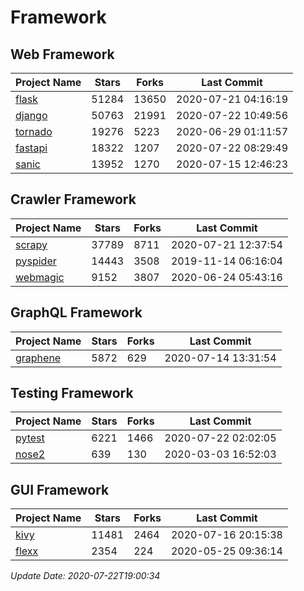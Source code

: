 # Framework

## Web Framework

| Project Name | Stars | Forks | Last Commit |
| ------------ | ----- | ----- | ----------- |
| [flask](https://github.com/pallets/flask) | 51284 | 13650 | 2020-07-21 04:16:19 |
| [django](https://github.com/django/django) | 50763 | 21991 | 2020-07-22 10:49:56 |
| [tornado](https://github.com/tornadoweb/tornado) | 19276 | 5223 | 2020-06-29 01:11:57 |
| [fastapi](https://github.com/tiangolo/fastapi) | 18322 | 1207 | 2020-07-22 08:29:49 |
| [sanic](https://github.com/huge-success/sanic) | 13952 | 1270 | 2020-07-15 12:46:23 |

## Crawler Framework

| Project Name | Stars | Forks | Last Commit |
| ------------ | ----- | ----- | ----------- |
| [scrapy](https://github.com/scrapy/scrapy) | 37789 | 8711 | 2020-07-21 12:37:54 |
| [pyspider](https://github.com/binux/pyspider) | 14443 | 3508 | 2019-11-14 06:16:04 |
| [webmagic](https://github.com/code4craft/webmagic) | 9152 | 3807 | 2020-06-24 05:43:16 |

## GraphQL Framework

| Project Name | Stars | Forks | Last Commit |
| ------------ | ----- | ----- | ----------- |
| [graphene](https://github.com/graphql-python/graphene) | 5872 | 629 | 2020-07-14 13:31:54 |

## Testing Framework

| Project Name | Stars | Forks | Last Commit |
| ------------ | ----- | ----- | ----------- |
| [pytest](https://github.com/pytest-dev/pytest) | 6221 | 1466 | 2020-07-22 02:02:05 |
| [nose2](https://github.com/nose-devs/nose2) | 639 | 130 | 2020-03-03 16:52:03 |

## GUI Framework

| Project Name | Stars | Forks | Last Commit |
| ------------ | ----- | ----- | ----------- |
| [kivy](https://github.com/kivy/kivy) | 11481 | 2464 | 2020-07-16 20:15:38 |
| [flexx](https://github.com/flexxui/flexx) | 2354 | 224 | 2020-05-25 09:36:14 |

*Update Date: 2020-07-22T19:00:34*